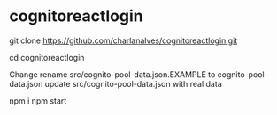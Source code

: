 # cognitoreactlogin

git clone  https://github.com/charlanalves/cognitoreactlogin.git

cd cognitoreactlogin

Change rename src/cognito-pool-data.json.EXAMPLE to cognito-pool-data.json
update src/cognito-pool-data.json with real data

npm i
npm start

